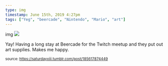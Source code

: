 ```yaml
---
type: img
timestamp: June 15th, 2019 4:27pm
tags: ["Yeg", "beercade", "Nintendo", "Mario", "art"]
---
```

img
<img src="https://saturdayxiii.github.io/media/185617874449.jpg"/>

Yay!  Having a long stay at Beercade for the Twitch meetup and they put out art supplies.  Makes me happy.
 
      
      
      
      
      
  
<small>source: https://saturdayxiii.tumblr.com/post/185617874449</small>